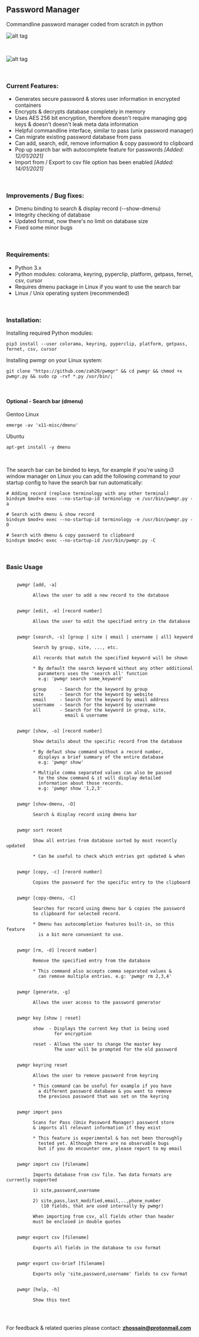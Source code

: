 ## Password Manager

Commandline password manager coded from scratch in python
<br />

![alt tag](resources/images/pw_gen.png)

<br />

![alt tag](resources/images/search_bar.png)

<br />

### Current Features:
- Generates secure password & stores user information in encrypted containers
- Encrypts & decrypts database completely in memory
- Uses AES 256 bit encryption, therefore doesn't require managing gpg keys 
  & doesn't doesn't leak meta data information
- Helpful commandline interface, similar to pass (unix password manager)
- Can migrate existing password database from pass
- Can add, search, edit, remove information & copy password to clipboard
- Pop up search bar with autocomplete feature for passwords *[Added: 12/01/2021]*
- Import from / Export to csv file option has been enabled *[Added: 14/01/2021]*

<br />

### Improvements / Bug fixes:
- Dmenu binding to search & display record (--show-dmenu)
- Integrity checking of database
- Updated format, now there's no limit on database size
- Fixed some minor bugs

<br />

### Requirements:
- Python 3.x
- Python modules: colorama, keyring, pyperclip, platform, getpass, fernet, csv, cursor
- Requires dmenu package in Linux if you want to use the search bar
- Linux / Unix operating system (recommended)

<br />

### Installation:

Installing required Python modules: 

```
pip3 install --user colorama, keyring, pyperclip, platform, getpass, fernet, csv, cursor
```


Installing pwmgr on your Linux system: 

```
git clone "https://github.com/zah20/pwmgr" && cd pwmgr && chmod +x pwmgr.py && sudo cp -rvf *.py /usr/bin/;
```

<br />

#### Optional - Search bar (dmenu)

Gentoo Linux

```
emerge -av 'x11-misc/dmenu'
```


Ubuntu
```
apt-get install -y dmenu
```


<br />

The search bar can be binded to keys, for example if you're using i3 window manager on Linux 
you can add the following command to your startup config to have the search bar run automatically: 

```
# Adding record (replace terminology with any other terminal)
bindsym $mod+a exec --no-startup-id terminology -e /usr/bin/pwmgr.py -a

# Search with dmenu & show record 
bindsym $mod+o exec --no-startup-id terminology -e /usr/bin/pwmgr.py -O 

# Search with dmenu & copy password to clipboard
bindsym $mod+c exec --no-startup-id /usr/bin/pwmgr.py -C 

```

<br />

### Basic Usage

```

    pwmgr [add, -a]

          Allows the user to add a new record to the database


    pwmgr [edit, -e] [record number]

          Allows the user to edit the specified entry in the database


    pwmgr [search, -s] [group | site | email | username | all] keyword

          Search by group, site, ..., etc. 

          All records that match the specified keyword will be shown 

          * By default the search keyword without any other additional
            parameters uses the 'search all' function
            e.g: 'pwmgr search some_keyword'
          
          group     - Search for the keyword by group 
          site      - Search for the keyword by website 
          email     - Search for the keyword by email address
          username  - Search for the keyword by username
          all       - Search for the keyword in group, site, 
                      email & username


    pwmgr [show, -o] [record number]

          Show details about the specific record from the database

          * By defaut show command without a record number, 
            displays a brief summary of the entire database
            e.g: 'pwmgr show'

          * Multiple comma separated values can also be passed 
            to the show command & it will display detailed
            information about those records. 
            e.g: 'pwmgr show '1,2,3'


    pwmgr [show-dmenu, -O] 
        
          Search & display record using dmenu bar 


    pwmgr sort recent
    
          Show all entries from database sorted by most recently updated

          * Can be useful to check which entries got updated & when


    pwmgr [copy, -c] [record number]

          Copies the password for the specific entry to the clipboard
    

    pwmgr [copy-dmenu, -C] 
        
          Searches for record using dmenu bar & copies the password 
          to clipboard for selected record.
          
          * Dmenu has autocompletion features built-in, so this feature 
            is a bit more convenient to use.


    pwmgr [rm, -d] [record number]

          Remove the specified entry from the database

          * This command also accepts comma separated values & 
            can remove multiple entries. e.g: 'pwmgr rm 2,3,4'


    pwmgr [generate, -g]

          Allows the user access to the password generator


    pwmgr key [show | reset]

          show  - Displays the current key that is being used
                  for encryption

          reset - Allows the user to change the master key
                  The user will be prompted for the old password
    

    pwmgr keyring reset

          Allows the user to remove password from keyring

          * This command can be useful for example if you have 
            a different password database & you want to remove
            the previous password that was set on the keyring
        

    pwmgr import pass
         
          Scans for Pass (Unix Password Manager) password store
          & imports all relevant information if they exist

          * This feature is experimental & has not been thoroughly
            tested yet. Although there are no observable bugs
            but if you do encounter one, please report to my email


    pwmgr import csv [filename]

          Imports database from csv file. Two data formats are currently supported

          1) site,password,username

          2) site,pass,last_modified,email,..,phone_number 
             (10 fields, that are used internally by pwmgr)

          When importing from csv, all fields other than header 
          must be enclosed in double quotes
          

    pwmgr export csv [filename]

          Exports all fields in the database to csv format


    pwmgr export csv-brief [filename]

          Exports only 'site,password,username' fields to csv format


    pwmgr [help, -h]

          Show this text


```

<br />

For feedback & related queries please contact: **zhossain@protonmail.com**
<br />


